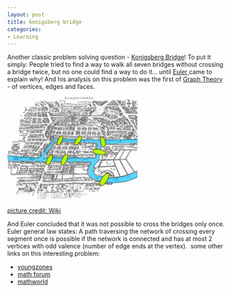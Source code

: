 ```yaml
---
layout: post
title: konigsberg bridge
categories:
- Learning
---
```



Another classic problem solving question - [Konigsberg Bridge](http://en.wikipedia.org/wiki/Seven_Bridges_of_K%C3%B6nigsberg)! To put it simply: People tried to find a way to walk all seven bridges without crossing a bridge twice, but no one could find a way to do it... until [Euler ](http://en.wikipedia.org/wiki/Leonhard_Euler)came to explain why! And his analysis on this problem was the first of [Graph Theory](http://en.wikipedia.org/wiki/Graph_theory) - of vertices, edges and faces.

![](/img/konigsberg_bridges.png)

[picture credit: Wiki](http://en.wikipedia.org/wiki/Image:Konigsberg_bridges.png)

And Euler concluded that it was not possible to cross the bridges only once. Euler general law states: A path traversing the network of crossing every segment once is possible if the network is connected and has at most 2 vertices with odd valence (number of edge ends at the vertex).  some other links on this interesting problem:
- [youngzones](http://math.youngzones.org/Konigsberg.html)
- [math forum](http://mathforum.org/isaac/problems/bridges1.html)
- [mathworld](http://mathworld.wolfram.com/KoenigsbergBridgeProblem.html)
